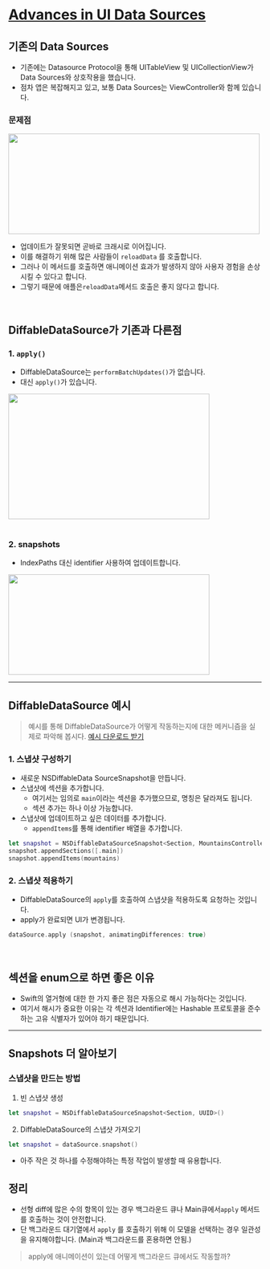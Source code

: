 # [Advances in UI Data Sources](https://developer.apple.com/videos/play/wwdc2019/220)

## 기존의 Data Sources
- 기존에는 Datasource Protocol을 통해 UITableView 및 UICollectionView가 Data Sources와 상호작용을 했습니다.
- 점차 앱은 복잡해지고 있고, 보통 Data Sources는 ViewController와 함께 있습니다.

### 문제점

<img src="https://i.imgur.com/jdIgZUA.png" width="500" height="200"/>

- 업데이트가 잘못되면 곧바로 크래시로 이어집니다.
- 이를 해결하기 위해 많은 사람들이 `reloadData` 를 호출합니다.
- 그러나 이 메서드를 호출하면 애니메이션 효과가 발생하지 않아 사용자 경험을 손상시킬 수 있다고 합니다.
- 그렇기 때문에 애플은`reloadData`메서드 호출은 좋지 않다고 합니다.

<br>

## DiffableDataSource가 기존과 다른점

### 1. `apply()`
- DiffableDataSource는 `performBatchUpdates()`가 없습니다.
- 대신 `apply()`가 있습니다.

<img src="https://i.imgur.com/s71IqSY.png" width="400" height="250"/>

<br>
<br>

### 2. snapshots
- IndexPaths 대신 identifier 사용하여 업데이트합니다.

<img src="https://i.imgur.com/zbHi8rl.png" width="400" height="200"/>

---

## DiffableDataSource 예시
> 예시를 통해 DiffableDataSource가 어떻게 작동하는지에 대한 메커니즘을 실제로 파악해 봅시다.
> [예시 다운로드 받기](https://developer.apple.com/documentation/uikit/views_and_controls/collection_views/implementing_modern_collection_views)


### 1. 스냅샷 구성하기
- 새로운 NSDiffableData SourceSnapshot을 만듭니다.
-  스냅샷에 섹션을 추가합니다.
    - 여기서는 임의로 `main`이라는 섹션을 추가했으므로, 명칭은 달라져도 됩니다.
    - 섹션 추가는 하나 이상 가능합니다.
- 스냅샷에 업데이트하고 싶은 데이터를 추가합니다.
    - `appendItems`를 통해 identifier 배열을 추가합니다.

```swift
let snapshot = NSDiffableDataSourceSnapshot<Section, MountainsController.Mountain>()
snapshot.appendSections([.main])
snapshot.appendItems(mountains)
```

### 2. 스냅샷 적용하기
- DiffableDataSource의 `apply`를 호출하여 스냅샷을 적용하도록 요청하는 것입니다.
- apply가 완료되면 UI가 변경됩니다.

```swift
dataSource.apply (snapshot, animatingDifferences: true)
```

<br>

## 섹션을 enum으로 하면 좋은 이유
- Swift의 열거형에 대한 한 가지 좋은 점은 자동으로 해시 가능하다는 것입니다.
- 여기서 해시가 중요한 이유는 각 섹션과 Identifier에는 Hashable 프로토콜을 준수하는 고유 식별자가 있어야 하기 때문입니다.

---

## Snapshots 더 알아보기

### 스냅샷을 만드는 방법
1. 빈 스냅샷 생성
```swift
let snapshot = NSDiffableDataSourceSnapshot<Section, UUID>()
```

2. DiffableDataSource의 스냅샷 가져오기
```swift
let snapshot = dataSource.snapshot()
```
- 아주 작은 것 하나를 수정해야하는 특정 작업이 발생할 때 유용합니다.

## 정리
- 선형 diff에 많은 수의 항목이 있는 경우 백그라운드 큐나 Main큐에서`apply` 메서드를 호출하는 것이 안전합니다.
- 단 백그라운드 대기열에서 `apply` 를 호출하기 위해 이 모델을 선택하는 경우 일관성을 유지해야합니다. (Main과 백그라운드를 혼용하면 안됨.)

> apply에 애니메이션이 있는데 어떻게 백그라운드 큐에서도 작동할까?
